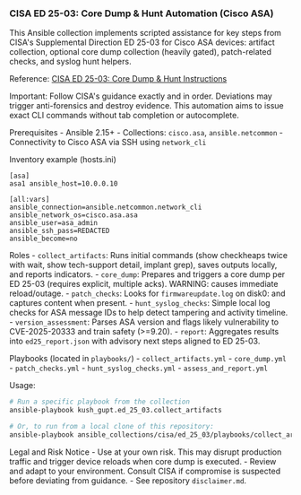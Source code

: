 ### CISA ED 25-03: Core Dump & Hunt Automation (Cisco ASA)

This Ansible collection implements scripted assistance for key steps from CISA's Supplemental Direction ED 25-03 for Cisco ASA devices: artifact collection, optional core dump collection (heavily gated), patch-related checks, and syslog hunt helpers.

Reference: [CISA ED 25-03: Core Dump & Hunt Instructions](https://www.cisa.gov/news-events/directives/supplemental-direction-ed-25-03-core-dump-and-hunt-instructions)

Important: Follow CISA's guidance exactly and in order. Deviations may trigger anti-forensics and destroy evidence. This automation aims to issue exact CLI commands without tab completion or autocomplete.

Prerequisites
    - Ansible 2.15+
    - Collections: `cisco.asa`, `ansible.netcommon`
    - Connectivity to Cisco ASA via SSH using `network_cli`

Inventory example (hosts.ini)
```
[asa]
asa1 ansible_host=10.0.0.10

[all:vars]
ansible_connection=ansible.netcommon.network_cli
ansible_network_os=cisco.asa.asa
ansible_user=asa_admin
ansible_ssh_pass=REDACTED
ansible_become=no
```

Roles
    - `collect_artifacts`: Runs initial commands (show checkheaps twice with wait, show tech-support detail, implant grep), saves outputs locally, and reports indicators.
    - `core_dump`: Prepares and triggers a core dump per ED 25-03 (requires explicit, multiple acks). WARNING: causes immediate reload/outage.
    - `patch_checks`: Looks for `firmwareupdate.log` on disk0: and captures content when present.
    - `hunt_syslog_checks`: Simple local log checks for ASA message IDs to help detect tampering and activity timeline.
    - `version_assessment`: Parses ASA version and flags likely vulnerability to CVE-2025-20333 and train safety (>=9.20).
    - `report`: Aggregates results into `ed25_report.json` with advisory next steps aligned to ED 25-03.

Playbooks (located in `playbooks/`)
    - `collect_artifacts.yml`
    - `core_dump.yml`
    - `patch_checks.yml`
    - `hunt_syslog_checks.yml`
    - `assess_and_report.yml`

Usage:
```bash
# Run a specific playbook from the collection
ansible-playbook kush_gupt.ed_25_03.collect_artifacts

# Or, to run from a local clone of this repository:
ansible-playbook ansible_collections/cisa/ed_25_03/playbooks/collect_artifacts.yml
```

Legal and Risk Notice
    - Use at your own risk. This may disrupt production traffic and trigger device reloads when core dump is executed.
    - Review and adapt to your environment. Consult CISA if compromise is suspected before deviating from guidance.
    - See repository `disclaimer.md`.



